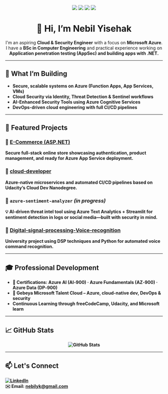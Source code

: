 
<p align="center">
  <img src="https://img.shields.io/badge/Cloud-Azure-0078D4?logo=microsoft-azure&logoColor=white" />
  <img src="https://img.shields.io/badge/Role-Cloud%20&%20Security%20Engineer-blue"/>
  <img src="https://img.shields.io/badge/Degree-BSc%20Comp.%20Eng.-f0db4f"/>
  <img src="https://img.shields.io/badge/Certifications-AI‑900%20AZ‑900%20DP‑900-yellowgreen"/>
</p>

<h1 align="center">👋 Hi, I’m Nebil Yisehak</h1>

<p align="center">
I'm an aspiring <b>Cloud & Security Engineer</b> with a focus on <b>Microsoft Azure</b>.
I have a <b>BSc in Computer Engineering</b> and practical experience working on <b>Application penetration testing (AppSec)<b> and building apps with <b>.NET</b>.
</p>

---

## 🎯 What I’m Building

- Secure, scalable systems on **Azure** (Function Apps, App Services, VMs)  
- **Cloud Security** via Identity, Threat Detection & Sentinel workflows  
- **AI-Enhanced Security Tools** using Azure Cognitive Services  
- DevOps-driven cloud engineering with full CI/CD pipelines

---

## 🚀 Featured Projects

### 🔹 [E-Commerce (ASP.NET)](https://github.com/Nebil1/E-Commerce)  
Secure full-stack online store showcasing authentication, product management, and ready for **Azure App Service deployment**.

### 🔹 [cloud-developer](https://github.com/Nebil1/cloud-developer)  
Azure-native microservices and automated CI/CD pipelines based on Udacity’s Cloud Dev Nanodegree.

### 🔹 `azure-sentiment-analyzer` *(in progress)*  
💡 **AI-driven threat intel tool** using Azure Text Analytics + Streamlit for sentiment detection in logs or social media—built with security in mind.

### 🔹 [Digital‑signal‑processing‑Voice‑recognition](https://github.com/Nebil1/Digital-signal-processing-Voice-recognition)  
University project using DSP techniques and Python for automated voice command recognition.

---

## 🎓 Professional Development

- 🏅 Certifications: **Azure AI (AI‑900)** · **Azure Fundamentals (AZ‑900)** · **Azure Data (DP‑900)**  
- 🎯 **Gebeya Microsoft Talent Cloud** – Azure, cloud-native dev, DevOps & security  
-  **Continuous Learning** through freeCodeCamp, Udacity, and Microsoft learn

---

## 📈 GitHub Stats

<!-- GitHub Readme Stats: show streaks, commits, languages -->
<p align="center">
  <img src="https://github-readme-stats.vercel.app/api?username=Nebil1&show_icons=true&theme=radical" alt="GitHub Stats"/>
</p>

---

## 📫 Let's Connect

[![LinkedIn](https://img.shields.io/badge/LinkedIn-Nebil%20Yisehak-blue?logo=linkedin)](https://www.linkedin.com/in/nebilyisehak/)  
✉️ Email: nebilyk@gmail.com

